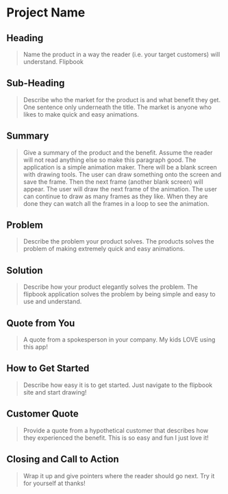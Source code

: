 # Project Name #

<!-- 
> This material was originally posted [here](http://www.quora.com/What-is-Amazons-approach-to-product-development-and-product-management). It is reproduced here for posterities sake.

There is an approach called "working backwards" that is widely used at Amazon. They work backwards from the customer, rather than starting with an idea for a product and trying to bolt customers onto it. While working backwards can be applied to any specific product decision, using this approach is especially important when developing new products or features.

For new initiatives a product manager typically starts by writing an internal press release announcing the finished product. The target audience for the press release is the new/updated product's customers, which can be retail customers or internal users of a tool or technology. Internal press releases are centered around the customer problem, how current solutions (internal or external) fail, and how the new product will blow away existing solutions.

If the benefits listed don't sound very interesting or exciting to customers, then perhaps they're not (and shouldn't be built). Instead, the product manager should keep iterating on the press release until they've come up with benefits that actually sound like benefits. Iterating on a press release is a lot less expensive than iterating on the product itself (and quicker!).

If the press release is more than a page and a half, it is probably too long. Keep it simple. 3-4 sentences for most paragraphs. Cut out the fat. Don't make it into a spec. You can accompany the press release with a FAQ that answers all of the other business or execution questions so the press release can stay focused on what the customer gets. My rule of thumb is that if the press release is hard to write, then the product is probably going to suck. Keep working at it until the outline for each paragraph flows. 

Oh, and I also like to write press-releases in what I call "Oprah-speak" for mainstream consumer products. Imagine you're sitting on Oprah's couch and have just explained the product to her, and then you listen as she explains it to her audience. That's "Oprah-speak", not "Geek-speak".

Once the project moves into development, the press release can be used as a touchstone; a guiding light. The product team can ask themselves, "Are we building what is in the press release?" If they find they're spending time building things that aren't in the press release (overbuilding), they need to ask themselves why. This keeps product development focused on achieving the customer benefits and not building extraneous stuff that takes longer to build, takes resources to maintain, and doesn't provide real customer benefit (at least not enough to warrant inclusion in the press release).
 -->
 
## Heading ##
  > Name the product in a way the reader (i.e. your target customers) will understand.
  Flipbook

## Sub-Heading ##
  > Describe who the market for the product is and what benefit they get. One sentence only underneath the title.
  The market is anyone who likes to make quick and easy animations.

## Summary ##
  > Give a summary of the product and the benefit. Assume the reader will not read anything else so make this paragraph good.
  The application is a simple animation maker. There will be a blank screen with drawing tools. The user can draw something onto the screen and save the frame. Then the next frame (another blank screen) will appear. The user will draw the next frame of the animation. The user can continue to draw as many frames as they like. When they are done they can watch all the frames in a loop to see the animation.

## Problem ##
  > Describe the problem your product solves.
  The products solves the problem of making extremely quick and easy animations.

## Solution ##
  > Describe how your product elegantly solves the problem.
  The flipbook application solves the problem by being simple and easy to use and understand.

## Quote from You ##
  > A quote from a spokesperson in your company.
  My kids LOVE using this app!

## How to Get Started ##
  > Describe how easy it is to get started.
  Just navigate to the flipbook site and start drawing!

## Customer Quote ##
  > Provide a quote from a hypothetical customer that describes how they experienced the benefit.
  This is so easy and fun I just love it!

## Closing and Call to Action ##
  > Wrap it up and give pointers where the reader should go next.
  Try it for yourself at <insert url here> thanks!
